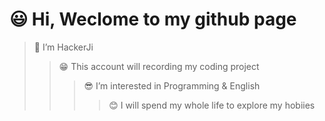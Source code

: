 # 😃 Hi, Weclome to my github page
> 👋 I’m HackerJi
>> 😁 This account will recording my coding project
>>> 😎 I’m interested in Programming & English 
>>>> 😊 I will spend my whole life to explore my hobiies
<!---
Heckerji/Heckerji is a ✨ special ✨ repository because its `README.md` (this file) appears on your GitHub profile.
You can click the Preview link to take a look at your changes.
--->
